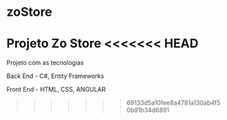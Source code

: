 # zoStore
Projeto Zo Store
<<<<<<< HEAD
=======


Projeto com as tecnologias

Back End - C#, Entity Frameworks

Front End - HTML, CSS, ANGULAR
>>>>>>> 69133d5a10fee8a4781a130ab4f50b91b34d6891
